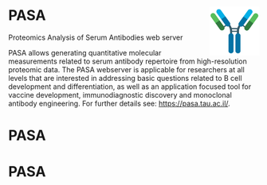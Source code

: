 # PASA <img align="right" src="src/frontend/pics/logo.png" id="antibody_image" class="img-rounded" width="20%" height="20%"/>
Proteomics Analysis of Serum Antibodies web server

PASA allows generating quantitative molecular measurements related to serum antibody repertoire from high-resolution proteomic data. The PASA webserver is applicable for researchers at all levels that are interested in addressing basic questions related to B cell development and differentiation, as well as an application focused tool for vaccine development, immunodiagnostic discovery and monoclonal antibody engineering. For further details see: https://pasa.tau.ac.il/.

<!--
# Citation 
If you used M1CR0B1AL1Z3R please cite the following paper:

M1CR0B1AL1Z3R - a user-friendly web server for the analysis of large-scale microbial genomics data;

Oren Avram, Dana Rapoport, Shir Portugez, & Tal Pupko

Nucleic Acids Res, May 2019, DOI: https://doi.org/10.1093/nar/gkz423
-->
# PASA
# PASA
